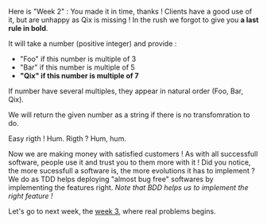 
Here is "Week 2" :
You made it in time, thanks !
Clients have a good use of it, but are unhappy as Qix is missing !
In the rush we forgot to give you **a last rule in bold**.

It will take a number (positive integer) and provide :
- "Foo" if this number is multiple of 3
- "Bar" if this number is multiple of 5
- **"Qix" if this number is multiple of 7**

If number have several multiples, they appear in natural order (Foo, Bar, Qix).

We will return the given number as a string if there is no transfomration to do.

Easy rigth !
Hum.
Rigth ?
Hum, hum.

Now we are making money with satisfied customers !
As with all successfull software, people use it and trust you to them more with it !
Did you notice, the more sucessfull a software is, the more evolutions it has to implement ?
We do as TDD helps deploying "almost bug free" softwares by implementing the features right.
*Note that BDD helps us to implement the right feature !*

Let's go to next week, the [week 3](./readme_also.md), where real problems begins.
